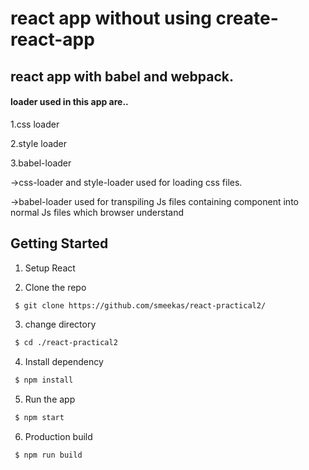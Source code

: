 # react app without using create-react-app

## react app with babel and webpack.

#### loader used in this app are..

1.css loader

2.style loader

3.babel-loader

->css-loader and style-loader used for loading css files.

->babel-loader used for transpiling Js files containing component into normal Js files which browser understand

## Getting Started

1. Setup React

2. Clone the repo</br>

```sh
 $ git clone https://github.com/smeekas/react-practical2/
```

3. change directory</br>

```sh
 $ cd ./react-practical2
```

4. Install dependency</br>

```sh
 $ npm install
```

5. Run the app</br>

```sh
 $ npm start
```

6. Production build</br>

```sh
 $ npm run build
```
